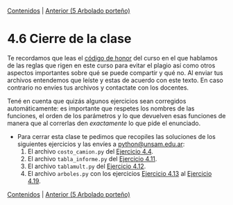[Contenidos](../Contenidos.md) \| [Anterior (5 Arbolado porteño)](05_Arboles1.md)

# 4.6 Cierre de la clase

Te recordamos que leas el [código de honor](../Codigo.md) del curso en el que hablamos de las reglas que rigen en este curso para evitar el plagio así como otros aspectos importantes sobre qué se puede compartir y qué no. Al enviar tus archivos entendemos que leíste y estas de acuerdo con este texto. En caso contrario no envíes tus archivos y contactate con los docentes.

Tené en cuenta que quizás algunos ejercicios sean corregidos automáticamente: es importante que respetes los nombres de las funciones, el orden de los parámetros y lo que devuelven esas funciones de manera que al correrlas den _exactamente_ lo que pide el enunciado.

* Para cerrar esta clase te pedimos que recopiles las soluciones de los siguientes ejercicios y las envíes a python@unsam.edu.ar:
    1. El archivo `costo_camion.py` del [Ejercicio 4.4](../04_Datos/02_Secuencias.md#ejercicio-44-la-funcion-zip).
    2. El archivo `tabla_informe.py` del [Ejercicio 4.11](../04_Datos/04_Formato.md#ejercicio-411-un-desafio-de-formato).
    3. El archivo `tablamult.py` del [Ejercicio 4.12](../04_Datos/04_Formato.md#ejercicio-412-tablas-de-multiplicar).
    4. El archivo `arboles.py` con los ejercicios [Ejercicio 4.13](../04_Datos/05_Arboles1.md#ejercicio-413-lectura-de-los-arboles-de-un-parque) al [Ejercicio 4.19](../04_Datos/05_Arboles1.md#ejercicio-419-especie-mas-inclinada-en-promedio).



[Contenidos](../Contenidos.md) \| [Anterior (5 Arbolado porteño)](05_Arboles1.md)

